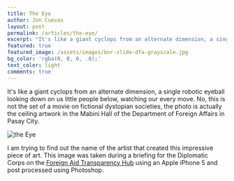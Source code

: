 ```yaml
---
title: The Eye
author: Jon Cuevas
layout: post
permalink: /articles/the-eye/
excerpt: "It's like a giant cyclops from an alternate dimension, a single robotic eyeball looking down on us little people below, watching our every move. No, this is not the set of a movie on fictional dystopian societies, the photo is actually the ceiling artwork in the Mabini Hall of the Department of Foreign Affairs in Pasay City."
featured: true
featured_image: /assets/images/bnr-slide-dfa-grayscale.jpg
bg_color: 'rgba(0, 0, 0, .8);'
text_color: light
comments: true
---
```

<p class="lead">It's like a giant cyclops from an alternate dimension, a single robotic eyeball looking down on us little people below, watching our every move. No, this is not the set of a movie on fictional dystopian societies, the photo is actually the ceiling artwork in the Mabini Hall of the Department of Foreign Affairs in Pasay City.</p>

<img src="{{ site.baseurl }}/assets/images/bnr-slide-dfa-grayscale.jpg" alt="the Eye" />

I am trying to find out the name of the artist that created this impressive piece of art. This image was taken during a briefing for the Diplomatic Corps on the [Foreign Aid Transparency Hub][1] using an Apple iPhone 5 and post processed using Photoshop.

[1]: http://www.gov.ph/faith